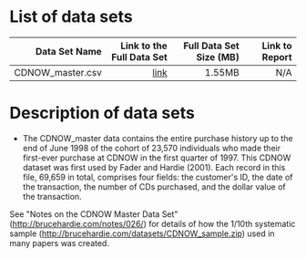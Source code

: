 # List of data sets
|  Data Set Name | Link to the Full Data Set   | Full Data Set Size (MB)  | Link to Report |
| ---:| ---: | ---: | ---: |
| CDNOW_master.csv | [link](https://github.com/Microsoft/acceleratoRs/tree/master/CreditRiskPrediction/Data/transactionSimu_v3.csv) | 1.55MB | N/A|

# Description of data sets

* The CDNOW_master data contains the entire purchase history up to the end of June 1998 of the cohort of 23,570 individuals who made their first-ever purchase at CDNOW in the first quarter of 1997. This CDNOW dataset was first used by Fader and Hardie (2001). Each record in this file, 69,659 in total, comprises four fields: the customer's ID, the date of the transaction, the number of CDs purchased, and the dollar value of the transaction.

See "Notes on the CDNOW Master Data Set" (http://brucehardie.com/notes/026/) for details of how the 1/10th systematic sample (http://brucehardie.com/datasets/CDNOW_sample.zip) used in many papers was created. 
